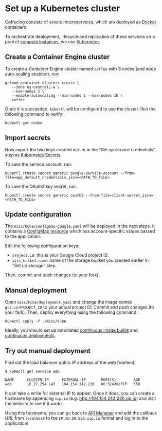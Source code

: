 # Set up a Kubernetes cluster

Coffeelog consists of several microservices, which are deployed
as [Docker](https://docker.com) containers.

To orchestrate deployment, lifecycle and replication of these services
on a pool of [compute instances](https://cloud.google.com/compute), we
use [Kubernetes](https://kubernetes.io).

## Create a Container Engine cluster

To create a Container Engine cluster named `coffee` with
3 nodes (and node auto-scaling enabled), run:

    gcloud container clusters create \
       --zone us-central1-a \
       --num-nodes 3 \
       --enable-autoscaling --min-nodes 1 --max-nodes 10 \
       coffee

Once it is succeeded, `kubectl` will be configured to use
the cluster. Run the following command to verify:

    kubectl get nodes

## Import secrets

Now import the two keys created earlier in the “Set up service credentials” step as [Kubernetes Secrets](https://kubernetes.io/docs/concepts/configuration/secret/).

To save the service account, run:

    kubectl create secret generic google-service-account --from-file=app_default_credentials.json=<PATH_TO_FILE>

To save the OAuth2 key secret, run:

    kubectl create secret generic oauth2 --from-file=client-secret.json=<PATH_TO_FILE>

## Update configuration

The `misc/kube/configmap-google.yaml` will be deployed in the next steps. It
contains a [ConfigMap
resource](https://kubernetes.io/docs/tasks/configure-pod-container/configmap/)
which has account-specific values passed to the application.

Edit the following configuration keys:

- `project.id`: this is your Google Cloud project ID.
- `pics_bucket.name`: name of the storage bucket you created earlier in “Set up
  storage” step.

Then, commit and push changes (to your fork).

## Manual deployment

Open `misc/kube/deployment.yaml` and change the image names `gcr.io/PROJECT_ID`
to your actual project ID. Commit and push changes (to your fork). Then, deploy
everything using the following command:

    kubectl apply -f ./misc/kube

Ideally, you should set up automated [continuous image
builds](docs/set-up-image-build.md) and [continuous
deployments](docs/set-up-continuous-build.md).

## Try out manual deployment

Find out the load balancer public IP address of the web frontend:

    $ kubectl get service web

    NAME      CLUSTER-IP      EXTERNAL-IP       PORT(S)        AGE
    web       10.27.254.143   104.154.242.220   80:32428/TCP   55d

It can take a while for external IP to appear. Once it does, you can create a
hostname by appending `xip.io` (e.g. http://104.154.242.220.xip.io) and visit
the website to see if it works.

Using this hostname, you can go back to [API
Manager](https://console.cloud.google.com/apis/dashboard) and edit the callback
URL from `localhost` to the `IP.AD.DR.ESS.xip.io` format and log in to the
application!

